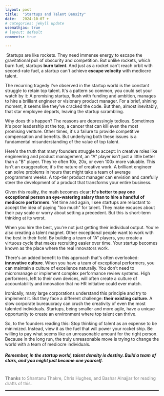 ```yaml
---
layout: post
title:  "Startups and Talent Density"
date:   2024-10-07 +
# categories: jekyll update
usemathjax: true
# layout: default
comments: true

---
```


 Startups are like rockets. They need immense energy to escape the gravitational pull of obscurity and competition. But unlike rockets, which burn fuel, startups **burn talent**. And just as a rocket can't reach orbit with second-rate fuel, a startup can't achieve **escape velocity** with mediocre talent.

The recurring tragedy I've observed in the startup world is the constant struggle to retain top talent. It's a pattern so common, you could set your watch by it: A promising startup, flush with funding and ambition, manages to hire a brilliant engineer or visionary product manager. For a brief, shining moment, it seems like they've cracked the code. But then, almost inevitably, that star employee departs, leaving the startup scrambling.

Why does this happen? The reasons are depressingly tedious. Sometimes it's poor leadership at the top, a cancer that can kill even the most promising venture. Other times, it's a failure to provide competitive compensation and benefits. But underlying both these issues is a fundamental misunderstanding of the value of top talent.

Here's the truth that many founders struggle to accept: In creative roles like engineering and product management, an "A" player isn't just a little better than a "B" player. They're often 10x, 20x, or even 100x more valuable. This isn't an exaggeration; it's the nature of creative work. A brilliant engineer can solve problems in hours that might take a team of average programmers weeks. A top-tier product manager can envision and carefully steer the development of a product that transforms your entire business.

Given this reality, the math becomes clear: **It's better to pay one exceptional person an eye-watering salary than to hire a handful of mediocre performers**. Yet time and again, I see startups are reluctant to accept the idea of paying "too much" for talent. They make excuses about their pay scale or worry about setting a precedent. But this is short-term thinking at its worst.

When you hire the best, you're not just getting their individual output. You're also creating a talent magnet. Other exceptional people want to work with the best in their field. By building a team of "A" players, you create a virtuous cycle that makes recruiting easier over time. Your startup becomes known as the place where the real innovators work.

There's an added benefit to this approach that's often overlooked: **innovative culture**. When you have a team of exceptional performers, you can maintain a culture of excellence naturally. You don't need to micromanage or implement complex performance review systems. High performers, left to their own devices, will often create a culture of accountability and innovation that no HR initiative could ever match.

Ironically, many large corporations understand this principle and try to implement it. But they face a different challenge: **their existing culture**. 
A slow corporate bureaucracy can crush the creativity of even the most talented individuals. Startups, being smaller and more agile, have a unique opportunity to create an environment where top talent can thrive.

So, to the founders reading this: Stop thinking of talent as an expense to be minimized. Instead, view it as the fuel that will power your rocket ship. Be willing to pay what seems like an unreasonable amount for the right person. Because in the long run, the truly unreasonable move is trying to change the world with a team of mediocre individuals.

##### Remember, in the startup world, talent density is destiny. Build a team of stars, and you might just become one yourself.

<br>

<font color="888888">
    <b style="color: #888888;">Thanks</b> to Shantanu Thakre, Chris Hughes, and Bashar Alnajjar
for reading drafts of this.</font>
<br>

<hr style="border: none; height: 2px; background-color: black;">

<br>
<br>
